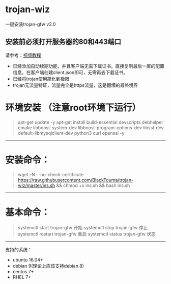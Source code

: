 ﻿# trojan-wiz
一键安装trojan-gfw v2.0
## 安装前必须打开服务器的80和443端口
请参考：[视频教程](https://youtu.be/x-2qX6iqxgA)
- 已经添加自动续期功能，并且客户端无需下载证书。直接复制最后一屏的配置信息，在客户端创建client.json即可，无需再去下载证书。
- 已经将trojan使用简化到极限
- trojan无流量特证，流量完全是https流量，这是翻墙的最终境界
# 环境安装 （注意root环境下运行）
> apt-get update -y
> apt-get install build-essential devscripts debhelper cmake libboost-system-dev libboost-program-options-dev libssl-dev default-libmysqlclient-dev python3 curl openssl -y
---
# 安装命令：
> wget -N --no-check-certificate https://raw.githubusercontent.com/BlackTouma/trojan-wiz/master/ins.sh && chmod +x ins.sh && bash  ins.sh
---
# 基本命令：
> systemctl start trojan-gfw                开始
> systemctl stop trojan-gfw                 停止
> systemctl restart trojan-gfw              重启
> systemctl status trojan-gfw               状态
---
支持的系统：
- ubuntu 16.04+
- debian 9(理论上应该支持debian 8)
- centos 7+
- RHEL 7+
